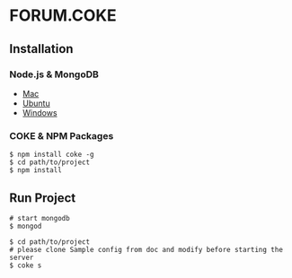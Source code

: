 # FORUM.COKE

## Installation

### Node.js & MongoDB

- [Mac](http://dreamerslab.com/blog/en/how-to-setup-a-node-js-development-environment-on-mac-osx-lion/)
- [Ubuntu](http://dreamerslab.com/blog/en/how-to-setup-a-node-js-development-environment-on-ubuntu-11-04/)
- [Windows](http://dreamerslab.com/blog/en/how-to-setup-a-node-js-development-environment-on-windows/)

### COKE & NPM Packages

    $ npm install coke -g
    $ cd path/to/project
    $ npm install



## Run Project

    # start mongodb
    $ mongod

    $ cd path/to/project
    # please clone Sample config from doc and modify before starting the server
    $ coke s